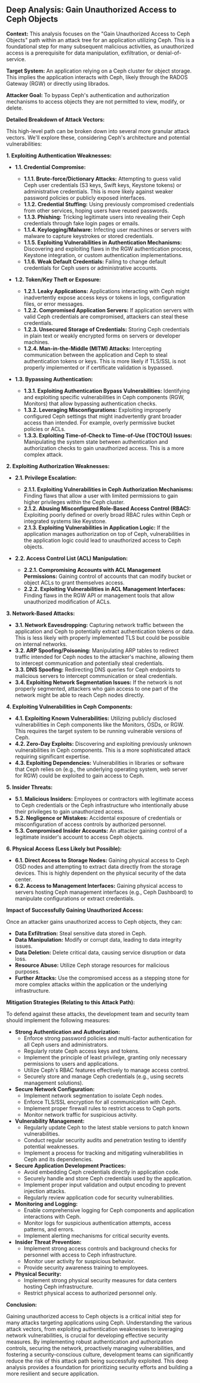 ## Deep Analysis: Gain Unauthorized Access to Ceph Objects

**Context:** This analysis focuses on the "Gain Unauthorized Access to Ceph Objects" path within an attack tree for an application utilizing Ceph. This is a foundational step for many subsequent malicious activities, as unauthorized access is a prerequisite for data manipulation, exfiltration, or denial-of-service.

**Target System:**  An application relying on a Ceph cluster for object storage. This implies the application interacts with Ceph, likely through the RADOS Gateway (RGW) or directly using librados.

**Attacker Goal:** To bypass Ceph's authentication and authorization mechanisms to access objects they are not permitted to view, modify, or delete.

**Detailed Breakdown of Attack Vectors:**

This high-level path can be broken down into several more granular attack vectors. We'll explore these, considering Ceph's architecture and potential vulnerabilities:

**1. Exploiting Authentication Weaknesses:**

* **1.1. Credential Compromise:**
    * **1.1.1. Brute-force/Dictionary Attacks:** Attempting to guess valid Ceph user credentials (S3 keys, Swift keys, Keystone tokens) or administrative credentials. This is more likely against weaker password policies or publicly exposed interfaces.
    * **1.1.2. Credential Stuffing:** Using previously compromised credentials from other services, hoping users have reused passwords.
    * **1.1.3. Phishing:** Tricking legitimate users into revealing their Ceph credentials through fake login pages or emails.
    * **1.1.4. Keylogging/Malware:** Infecting user machines or servers with malware to capture keystrokes or stored credentials.
    * **1.1.5. Exploiting Vulnerabilities in Authentication Mechanisms:**  Discovering and exploiting flaws in the RGW authentication process, Keystone integration, or custom authentication implementations.
    * **1.1.6. Weak Default Credentials:**  Failing to change default credentials for Ceph users or administrative accounts.

* **1.2. Token/Key Theft or Exposure:**
    * **1.2.1. Leaky Applications:**  Applications interacting with Ceph might inadvertently expose access keys or tokens in logs, configuration files, or error messages.
    * **1.2.2. Compromised Application Servers:**  If application servers with valid Ceph credentials are compromised, attackers can steal these credentials.
    * **1.2.3. Unsecured Storage of Credentials:** Storing Ceph credentials in plain text or weakly encrypted forms on servers or developer machines.
    * **1.2.4. Man-in-the-Middle (MITM) Attacks:** Intercepting communication between the application and Ceph to steal authentication tokens or keys. This is more likely if TLS/SSL is not properly implemented or if certificate validation is bypassed.

* **1.3. Bypassing Authentication:**
    * **1.3.1. Exploiting Authentication Bypass Vulnerabilities:** Identifying and exploiting specific vulnerabilities in Ceph components (RGW, Monitors) that allow bypassing authentication checks.
    * **1.3.2. Leveraging Misconfigurations:**  Exploiting improperly configured Ceph settings that might inadvertently grant broader access than intended. For example, overly permissive bucket policies or ACLs.
    * **1.3.3. Exploiting Time-of-Check to Time-of-Use (TOCTOU) Issues:**  Manipulating the system state between authentication and authorization checks to gain unauthorized access. This is a more complex attack.

**2. Exploiting Authorization Weaknesses:**

* **2.1. Privilege Escalation:**
    * **2.1.1. Exploiting Vulnerabilities in Ceph Authorization Mechanisms:**  Finding flaws that allow a user with limited permissions to gain higher privileges within the Ceph cluster.
    * **2.1.2. Abusing Misconfigured Role-Based Access Control (RBAC):**  Exploiting poorly defined or overly broad RBAC rules within Ceph or integrated systems like Keystone.
    * **2.1.3. Exploiting Vulnerabilities in Application Logic:** If the application manages authorization on top of Ceph, vulnerabilities in the application logic could lead to unauthorized access to Ceph objects.

* **2.2. Access Control List (ACL) Manipulation:**
    * **2.2.1. Compromising Accounts with ACL Management Permissions:**  Gaining control of accounts that can modify bucket or object ACLs to grant themselves access.
    * **2.2.2. Exploiting Vulnerabilities in ACL Management Interfaces:**  Finding flaws in the RGW API or management tools that allow unauthorized modification of ACLs.

**3. Network-Based Attacks:**

* **3.1. Network Eavesdropping:** Capturing network traffic between the application and Ceph to potentially extract authentication tokens or data. This is less likely with properly implemented TLS but could be possible on internal networks.
* **3.2. ARP Spoofing/Poisoning:**  Manipulating ARP tables to redirect traffic intended for Ceph nodes to the attacker's machine, allowing them to intercept communication and potentially steal credentials.
* **3.3. DNS Spoofing:**  Redirecting DNS queries for Ceph endpoints to malicious servers to intercept communication or steal credentials.
* **3.4. Exploiting Network Segmentation Issues:** If the network is not properly segmented, attackers who gain access to one part of the network might be able to reach Ceph nodes directly.

**4. Exploiting Vulnerabilities in Ceph Components:**

* **4.1. Exploiting Known Vulnerabilities:**  Utilizing publicly disclosed vulnerabilities in Ceph components like the Monitors, OSDs, or RGW. This requires the target system to be running vulnerable versions of Ceph.
* **4.2. Zero-Day Exploits:**  Discovering and exploiting previously unknown vulnerabilities in Ceph components. This is a more sophisticated attack requiring significant expertise.
* **4.3. Exploiting Dependencies:**  Vulnerabilities in libraries or software that Ceph relies on (e.g., the underlying operating system, web server for RGW) could be exploited to gain access to Ceph.

**5. Insider Threats:**

* **5.1. Malicious Insiders:**  Employees or contractors with legitimate access to Ceph credentials or the Ceph infrastructure who intentionally abuse their privileges to gain unauthorized access.
* **5.2. Negligence or Mistakes:**  Accidental exposure of credentials or misconfiguration of access controls by authorized personnel.
* **5.3. Compromised Insider Accounts:**  An attacker gaining control of a legitimate insider's account to access Ceph objects.

**6. Physical Access (Less Likely but Possible):**

* **6.1. Direct Access to Storage Nodes:**  Gaining physical access to Ceph OSD nodes and attempting to extract data directly from the storage devices. This is highly dependent on the physical security of the data center.
* **6.2. Access to Management Interfaces:**  Gaining physical access to servers hosting Ceph management interfaces (e.g., Ceph Dashboard) to manipulate configurations or extract credentials.

**Impact of Successfully Gaining Unauthorized Access:**

Once an attacker gains unauthorized access to Ceph objects, they can:

* **Data Exfiltration:** Steal sensitive data stored in Ceph.
* **Data Manipulation:** Modify or corrupt data, leading to data integrity issues.
* **Data Deletion:** Delete critical data, causing service disruption or data loss.
* **Resource Abuse:** Utilize Ceph storage resources for malicious purposes.
* **Further Attacks:** Use the compromised access as a stepping stone for more complex attacks within the application or the underlying infrastructure.

**Mitigation Strategies (Relating to this Attack Path):**

To defend against these attacks, the development team and security team should implement the following measures:

* **Strong Authentication and Authorization:**
    * Enforce strong password policies and multi-factor authentication for all Ceph users and administrators.
    * Regularly rotate Ceph access keys and tokens.
    * Implement the principle of least privilege, granting only necessary permissions to users and applications.
    * Utilize Ceph's RBAC features effectively to manage access control.
    * Securely store and manage Ceph credentials (e.g., using secrets management solutions).
* **Secure Network Configuration:**
    * Implement network segmentation to isolate Ceph nodes.
    * Enforce TLS/SSL encryption for all communication with Ceph.
    * Implement proper firewall rules to restrict access to Ceph ports.
    * Monitor network traffic for suspicious activity.
* **Vulnerability Management:**
    * Regularly update Ceph to the latest stable versions to patch known vulnerabilities.
    * Conduct regular security audits and penetration testing to identify potential weaknesses.
    * Implement a process for tracking and mitigating vulnerabilities in Ceph and its dependencies.
* **Secure Application Development Practices:**
    * Avoid embedding Ceph credentials directly in application code.
    * Securely handle and store Ceph credentials used by the application.
    * Implement proper input validation and output encoding to prevent injection attacks.
    * Regularly review application code for security vulnerabilities.
* **Monitoring and Logging:**
    * Enable comprehensive logging for Ceph components and application interactions with Ceph.
    * Monitor logs for suspicious authentication attempts, access patterns, and errors.
    * Implement alerting mechanisms for critical security events.
* **Insider Threat Prevention:**
    * Implement strong access controls and background checks for personnel with access to Ceph infrastructure.
    * Monitor user activity for suspicious behavior.
    * Provide security awareness training to employees.
* **Physical Security:**
    * Implement strong physical security measures for data centers hosting Ceph infrastructure.
    * Restrict physical access to authorized personnel only.

**Conclusion:**

Gaining unauthorized access to Ceph objects is a critical initial step for many attacks targeting applications using Ceph. Understanding the various attack vectors, from exploiting authentication weaknesses to leveraging network vulnerabilities, is crucial for developing effective security measures. By implementing robust authentication and authorization controls, securing the network, proactively managing vulnerabilities, and fostering a security-conscious culture, development teams can significantly reduce the risk of this attack path being successfully exploited. This deep analysis provides a foundation for prioritizing security efforts and building a more resilient and secure application.

